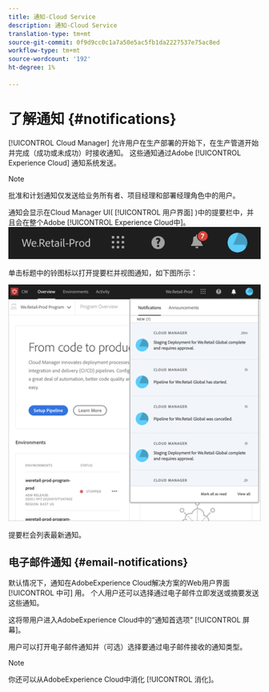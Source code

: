 ```yaml
---
title: 通知-Cloud Service
description: 通知-Cloud Service
translation-type: tm+mt
source-git-commit: 0f9d9cc0c1a7a50e5ac5fb1da2227537e75ac8ed
workflow-type: tm+mt
source-wordcount: '192'
ht-degree: 1%

---
```



# 了解通知 {#notifications}

[!UICONTROL Cloud Manager] 允许用户在生产部署的开始下，在生产管道开始并完成（成功或未成功）时接收通知。 这些通知通过Adobe [!UICONTROL Experience Cloud] 通知系统发送。

>[!NOTE]
>
>批准和计划通知仅发送给业务所有者、项目经理和部署经理角色中的用户。

通知会显示在Cloud Manager UI( [!UICONTROL 用户界面] )中的提要栏中，并且会在整个Adobe [!UICONTROL Experience Cloud中]。
![](assets/notify-1.png)

单击标题中的铃图标以打开提要栏并视图通知，如下图所示：

![](assets/notify-2.png)

提要栏会列表最新通知。


## 电子邮件通知 {#email-notifications}

默认情况下，通知在AdobeExperience Cloud解决方案的Web用户界面 [!UICONTROL 中可] 用。 个人用户还可以选择通过电子邮件立即发送或摘要发送这些通知。

这将带用户进入AdobeExperience Cloud中的“通知首选项” [!UICONTROL 屏幕]。

用户可以打开电子邮件通知并（可选）选择要通过电子邮件接收的通知类型。

>[!NOTE]
>你还可以从AdobeExperience Cloud中消化 [!UICONTROL 消化]。
